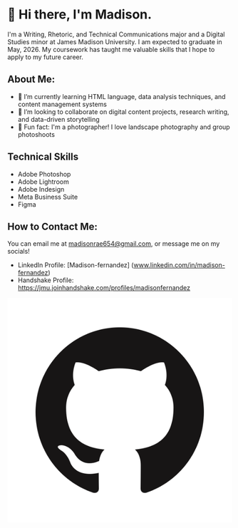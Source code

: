 # 👋 Hi there, I'm Madison. 
I'm a Writing, Rhetoric, and Technical Communications major and a Digital Studies minor at James Madison University. I am expected to graduate in May, 2026. My coursework has taught me valuable skills that I hope to apply to my future career. 
## About Me:
- 🌱 I’m currently learning HTML language, data analysis techniques, and content management systems
- 🤝 I’m looking to collaborate on digital content projects, research writing, and data-driven storytelling
- 📸 Fun fact: I'm a photographer! I love landscape photography and group photoshoots
## Technical Skills
- Adobe Photoshop
- Adobe Lightroom
- Adobe Indesign
- Meta Business Suite
- Figma
## How to Contact Me:
You can email me at madisonrae654@gmail.com, or message me on my socials!
- LinkedIn Profile: [Madison-fernandez] (www.linkedin.com/in/madison-fernandez)
- Handshake Profile: https://jmu.joinhandshake.com/profiles/madisonfernandez

![GitHub Logo](images/github-logo.jpg "GitHub Logo")

